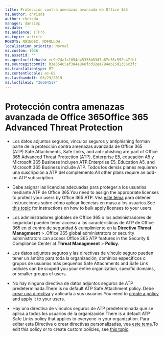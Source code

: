 ```yaml
---
title: Protección contra amenazas avanzada de Office 365
ms.author: chrisda
author: chrisda
manager: dansimp
ms.date: ''
ms.audience: ITPro
ms.topic: article
ROBOTS: NOINDEX, NOFOLLOW
localization_priority: Normal
ms.custom: 1036
ms.assetid: ''
ms.openlocfilehash: ec9e74a1c1054d45356b8347a87e36c592c47fbf
ms.sourcegitcommit: b3e55405af384e868fcd32ea794eb15d1356c3fc
ms.translationtype: MT
ms.contentlocale: es-ES
ms.lasthandoff: 08/29/2019
ms.locfileid: "36664517"
---
```

# <a name="office-365-advanced-threat-protection"></a><span data-ttu-id="903bf-102">Protección contra amenazas avanzada de Office 365</span><span class="sxs-lookup"><span data-stu-id="903bf-102">Office 365 Advanced Threat Protection</span></span>

- <span data-ttu-id="903bf-103">Los datos adjuntos seguros, vínculos seguros y antiphishing forman parte de la protección contra amenazas avanzada de Office 365 (ATP).</span><span class="sxs-lookup"><span data-stu-id="903bf-103">Safe Attachments, Safe Links, and anti-phishing are part of Office 365 Advanced Threat Protection (ATP).</span></span> <span data-ttu-id="903bf-104">Enterprise E5, educación A5 y Microsoft 365 Business incluyen ATP.</span><span class="sxs-lookup"><span data-stu-id="903bf-104">Enterprise E5, Education A5, and Microsoft 365 Business include ATP.</span></span> <span data-ttu-id="903bf-105">Todos los demás planes requieren una suscripción a ATP del complemento.</span><span class="sxs-lookup"><span data-stu-id="903bf-105">All other plans require an add-on ATP subscription.</span></span>

- <span data-ttu-id="903bf-106">Debe asignar las licencias adecuadas para proteger a los usuarios mediante ATP de Office 365.</span><span class="sxs-lookup"><span data-stu-id="903bf-106">You need to assign the appropriate licenses to protect your users by Office 365 ATP.</span></span> <span data-ttu-id="903bf-107">Vea [este tema](https://docs.microsoft.com/office365/admin/subscriptions-and-billing/assign-licenses-to-users) para obtener instrucciones sobre cómo aplicar licencias en masa a los usuarios.</span><span class="sxs-lookup"><span data-stu-id="903bf-107">See [this topic](https://docs.microsoft.com/office365/admin/subscriptions-and-billing/assign-licenses-to-users) for instructions on how to bulk apply licenses to your users.</span></span>

- <span data-ttu-id="903bf-108">Los administradores globales de Office 365 o los administradores de seguridad pueden tener acceso a las características de ATP de Office 365 en el centro de seguridad & cumplimiento en la **Directiva** **Threat Managmeent** \> .</span><span class="sxs-lookup"><span data-stu-id="903bf-108">Office 365 global administrators or security administrators can access Office 365 ATP features in the Security & Compliance Center at **Threat Managmeent** \> **Policy**.</span></span>

- <span data-ttu-id="903bf-109">Los datos adjuntos seguros y las directivas de vínculo seguro pueden tener un ámbito para toda la organización, dominios específicos o grupos de usuarios más pequeños.</span><span class="sxs-lookup"><span data-stu-id="903bf-109">Safe Attachments and Safe Link policies can be scoped you your entire organization, specific domains, or smaller groups of users.</span></span>

- <span data-ttu-id="903bf-110">No hay ninguna directiva de datos adjuntos seguros de ATP predeterminada.</span><span class="sxs-lookup"><span data-stu-id="903bf-110">There is no default ATP Safe Attachment policy.</span></span> <span data-ttu-id="903bf-111">Debe [crear una directiva](https://docs.microsoft.com/office365/securitycompliance/set-up-atp-safe-attachments-policies) y aplicarla a sus usuarios.</span><span class="sxs-lookup"><span data-stu-id="903bf-111">You need to [create a policy](https://docs.microsoft.com/office365/securitycompliance/set-up-atp-safe-attachments-policies) and apply it to your users.</span></span>

- <span data-ttu-id="903bf-112">Hay una directiva de vínculos seguros de ATP predeterminada que se aplica a todos los usuarios de la organización.</span><span class="sxs-lookup"><span data-stu-id="903bf-112">There is a default ATP Safe Links policy that applies to everyone in your organization.</span></span> <span data-ttu-id="903bf-113">Para editar esta Directiva o crear directivas personalizadas, vea [este tema](https://docs.microsoft.com/office365/securitycompliance/set-up-atp-safe-links-policies).</span><span class="sxs-lookup"><span data-stu-id="903bf-113">To edit this policy or to create custom policies, see [this topic](https://docs.microsoft.com/office365/securitycompliance/set-up-atp-safe-links-policies).</span></span>
